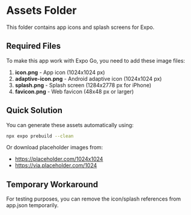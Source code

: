# Assets Folder

This folder contains app icons and splash screens for Expo.

## Required Files

To make this app work with Expo Go, you need to add these image files:

1. **icon.png** - App icon (1024x1024 px)
2. **adaptive-icon.png** - Android adaptive icon (1024x1024 px)
3. **splash.png** - Splash screen (1284x2778 px for iPhone)
4. **favicon.png** - Web favicon (48x48 px or larger)

## Quick Solution

You can generate these assets automatically using:

```bash
npx expo prebuild --clean
```

Or download placeholder images from:
- https://placeholder.com/1024x1024
- https://via.placeholder.com/1024

## Temporary Workaround

For testing purposes, you can remove the icon/splash references from app.json temporarily.
